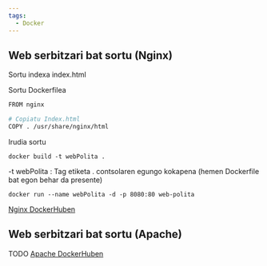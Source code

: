 ```yaml
---
tags:
  - Docker
---
```


## Web serbitzari bat sortu (Nginx)

Sortu indexa 
	index.html
	
Sortu Dockerfilea

```bash
FROM nginx

# Copiatu Index.html 
COPY . /usr/share/nginx/html
```

Irudia sortu


```docker build -t webPolita .```  

 -t webPolita : Tag etiketa
 . contsolaren egungo kokapena (hemen Dockerfile bat egon behar da presente)
 
```docker run --name webPolita -d -p 8080:80 web-polita ```
  
[Nginx DockerHuben](https://hub.docker.com/_/nginx)

## Web serbitzari bat sortu (Apache)

TODO
[Apache DockerHuben](https://hub.docker.com/_/httpd) 

